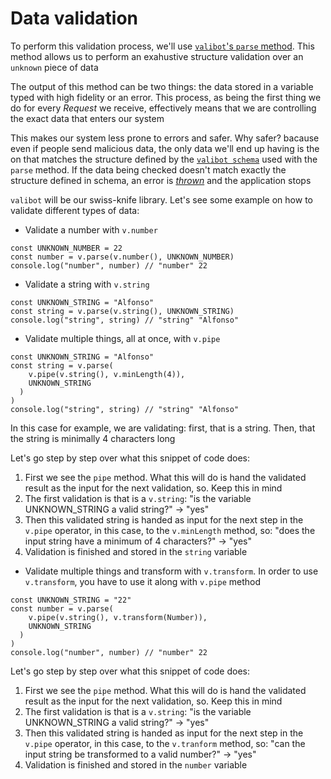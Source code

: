 # Data validation

To perform this validation process, we'll use [`valibot`'s `parse` method](https://valibot.dev/guides/parse-data/). This method allows us to perform an exahustive structure validation over an `unknown` piece of data

The output of this method can be two things: the data stored in a variable typed with high fidelity or an error. This process, as being the first thing we do for every _Request_ we receive, effectively means that we are controlling the exact data that enters our system

This makes our system less prone to errors and safer. Why safer? bacause even if people send malicious data, the only data we'll end up having is the on that matches the structure defined by the [`valibot schema`](https://valibot.dev/guides/schemas/) used with the `parse` method. If the data being checked doesn't match exactly the structure defined in schema, an error is [_thrown_](https://developer.mozilla.org/en-US/docs/Web/JavaScript/Reference/Statements/throw) and the application stops

`valibot` will be our swiss-knife library. Let's see some example on how to validate different types of data:

- Validate a number with `v.number`

```tsx
const UNKNOWN_NUMBER = 22
const number = v.parse(v.number(), UNKNOWN_NUMBER)
console.log("number", number) // "number" 22
```

- Validate a string with `v.string`

```tsx
const UNKNOWN_STRING = "Alfonso"
const string = v.parse(v.string(), UNKNOWN_STRING)
console.log("string", string) // "string" "Alfonso"
```

- Validate multiple things, all at once, with `v.pipe`

```tsx
const UNKNOWN_STRING = "Alfonso"
const string = v.parse(
    v.pipe(v.string(), v.minLength(4)),
    UNKNOWN_STRING
  )
)
console.log("string", string) // "string" "Alfonso"
```

In this case for example, we are validating: first, that is a string. Then, that the string is minimally 4 characters long

Let's go step by step over what this snippet of code does:

1. First we see the `pipe` method. What this will do is hand the validated result as the input for the next validation, so. Keep this in mind
2. The first validation is that is a `v.string`: "is the variable UNKNOWN_STRING a valid string?" -> "yes"
3. Then this validated string is handed as input for the next step in the `v.pipe` operator, in this case, to the `v.minLength` method, so: "does the input string have a minimum of 4 characters?" -> "yes"
4. Validation is finished and stored in the `string` variable

- Validate multiple things and transform with `v.transform`. In order to use `v.transform`, you have to use it along with `v.pipe` method

```tsx
const UNKNOWN_STRING = "22"
const number = v.parse(
    v.pipe(v.string(), v.transform(Number)),
    UNKNOWN_STRING
  )
)
console.log("number", number) // "number" 22
```

Let's go step by step over what this snippet of code does:

1. First we see the `pipe` method. What this will do is hand the validated result as the input for the next validation, so. Keep this in mind
2. The first validation is that is a `v.string`: "is the variable UNKNOWN_STRING a valid string?" -> "yes"
3. Then this validated string is handed as input for the next step in the `v.pipe` operator, in this case, to the `v.tranform` method, so: "can the input string be transformed to a valid number?" -> "yes"
4. Validation is finished and stored in the `number` variable
